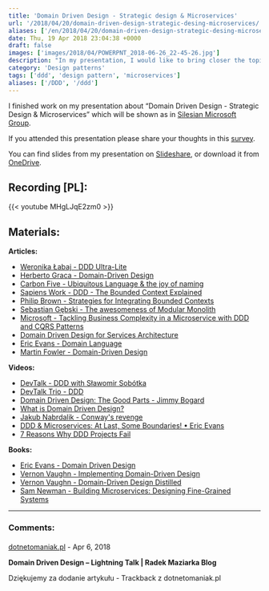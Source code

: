 ```yaml
---
title: 'Domain Driven Design - Strategic design & Microservices'
url: '/2018/04/20/domain-driven-design-strategic-desing-microservices/'
aliases: ['/en/2018/04/20/domain-driven-design-strategic-desing-microservices/']
date: Thu, 19 Apr 2018 23:04:38 +0000
draft: false
images: ['images/2018/04/POWERPNT_2018-06-26_22-45-26.jpg']
description: "In my presentation, I would like to bring closer the topic of Domain Driven Design - facts, myths and how it relates to microservices."
category: 'Design patterns'
tags: ['ddd', 'design pattern', 'microservices']
aliases: ['/DDD', '/ddd']
---
```


I finished work on my presentation about “Domain Driven Design - Strategic Design & Microservices” which will be shown as in [Silesian Microsoft Group](https://www.meetup.com/en-AU/Śląska-Grupa-Microsoft-Meetup/events/250018468/).

If you attended this presentation please share your thoughts in this [survey](/ddd-form).

You can find slides from my presentation on [Slideshare](https://www.slideshare.net/RadosawMaziarka/domain-driven-design-strategic-patterns-and-microservices), or download it from [OneDrive](https://1drv.ms/p/s!AjEySs0anBSPgtBVEwOE7p3y6woZ6Q).

## Recording [PL]:
{{< youtube MHgLJqE2zm0 >}}

## Materials:
**Articles:**

 *   [Weronika Łabaj - DDD Ultra-Lite](https://weronikalabaj.com/ddd-ultra-lite/)
 *   [Herberto Graca - Domain-Driven Design](https://herbertograca.com/2017/09/07/domain-driven-design/)
 *   [Carbon Five - Ubiquitous Language & the joy of naming](https://blog.carbonfive.com/2016/10/04/ubiquitous-language-the-joy-of-naming/)
 *   [Sapiens Work - DDD - The Bounded Context Explained](http://blog.sapiensworks.com/post/2012/04/17/DDD-The-Bounded-Context-Explained.aspx)
 *   [Philip Brown - Strategies for Integrating Bounded Contexts](http://www.culttt.com/2014/11/26/strategies-integrating-bounded-contexts/)
 *   [Sebastian Gębski - The awesomeness of Modular Monolith](http://no-kill-switch.ghost.io/the-awesomeness-of-modular-monolith/)
 *   [Microsoft - Tackling Business Complexity in a Microservice with DDD and CQRS Patterns](https://docs.microsoft.com/en-us/dotnet/standard/microservices-architecture/microservice-ddd-cqrs-patterns/)
 *   [Domain Driven Design for Services Architecture](https://www.thoughtworks.com/insights/blog/domain-driven-design-services-architecture)
 *   [Eric Evans - Domain Language](https://domainlanguage.com/)
 *   [Martin Fowler - Domain-Driven Design](https://martinfowler.com/tags/domain%20driven%20design.html)

**Videos:**

 *   [DevTalk - DDD with Sławomir Sobótka](https://www.youtube.com/watch?v=WYQ3v3-4M8Y)
 *   [DevTalk Trio - DDD](https://www.youtube.com/watch?v=u6Vb5k5sTN4)
 *   [Domain Driven Design: The Good Parts - Jimmy Bogard](https://www.youtube.com/watch?v=U6CeaA-Phqo)
 *   [What is Domain Driven Design?](https://www.youtube.com/watch?v=NNFJREcalc0&list=PLZBNtT95PIW3BPNYF5pYOi4MJjg_boXCG&index=2)
 *   [Jakub Nabrdalik - Conway's revenge](https://www.youtube.com/watch?v=UhIIpUQ-i38)
 *   [DDD & Microservices: At Last, Some Boundaries! • Eric Evans](https://www.infoq.com/presentations/ddd-microservices-2016)
 *   [7 Reasons Why DDD Projects Fail](https://vimeo.com/13824218)

**Books:**

 *   [Eric Evans - Domain Driven Design](https://www.amazon.com/Domain-Driven-Design-Tackling-Complexity-Software/dp/0321125215)
 *   [Vernon Vaughn - Implementing Domain-Driven Design](https://www.amazon.com/Implementing-Domain-Driven-Design-Vaughn-Vernon/dp/0321834577)
 *   [Vernon Vaughn - Domain-Driven Design Distilled](https://www.amazon.com/Domain-Driven-Design-Distilled-Vaughn-Vernon/dp/0134434420)
 *   [Sam Newman - Building Microservices: Designing Fine-Grained Systems](https://www.amazon.com/Building-Microservices-Designing-Fine-Grained-Systems/dp/1491950358)

---
### Comments:
#### 
[dotnetomaniak.pl](https://dotnetomaniak.pl/Domain-Driven-Design-Lightning-Talk-Radek-Maziarka-Blog "") - <time datetime="2018-04-21 09:08:27">Apr 6, 2018</time>

**Domain Driven Design – Lightning Talk | Radek Maziarka Blog**

Dziękujemy za dodanie artykułu - Trackback z dotnetomaniak.pl
